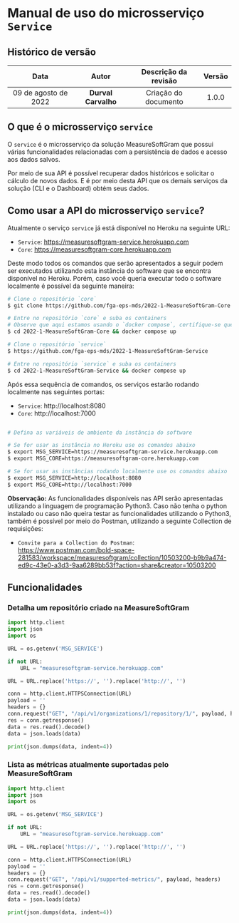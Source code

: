 # Manual de uso do microsserviço `Service`

## Histórico de versão

| Data | Autor | Descrição da revisão | Versão |
| :--: | :---: | :------------------: | :----: |
| 09 de agosto de 2022 | **Durval Carvalho** | Criação do documento | 1.0.0 |


## O que é o microsserviço `service`

O `service` é o microsserviço da solução MeasureSoftGram que possui várias funcionalidades relacionadas com a persistência de dados e acesso aos dados salvos.

Por meio de sua API é possível recuperar dados históricos e solicitar o cálculo de novos dados. E é por meio desta API que os demais serviços da solução (CLI e o Dashboard) obtém seus dados.

## Como usar a API do microsserviço `service`?

Atualmente o serviço `service` já está disponível no Heroku na seguinte URL:

* `Service`: https://measuresoftgram-service.herokuapp.com
* `Core`: https://measuresoftgram-core.herokuapp.com

Deste modo todos os comandos que serão apresentados a seguir podem ser executados utilizando esta instância do software que se encontra disponível no Heroku. Porém, caso você queria executar todo o software localmente é possível da seguinte maneira:

```bash
# Clone o repositório `core`
$ git clone https://github.com/fga-eps-mds/2022-1-MeasureSoftGram-Core

# Entre no repositório `core` e suba os containers
# Observe que aqui estamos usando o `docker compose`, certifique-se que esta ferramenta está devidamente instalada
$ cd 2022-1-MeasureSoftGram-Core && docker compose up

# Clone o repositório `service`
$ https://github.com/fga-eps-mds/2022-1-MeasureSoftGram-Service

# Entre no repositório `service` e suba os containers
$ cd 2022-1-MeasureSoftGram-Service && docker compose up
```

Após essa sequência de comandos, os serviços estarão rodando localmente nas seguintes portas:

* `Service`: http://localhost:8080
* `Core`: http://localhost:7000


```bash

# Defina as variáveis de ambiente da instância do software

# Se for usar as instância no Heroku use os comandos abaixo
$ export MSG_SERVICE=https://measuresoftgram-service.herokuapp.com
$ export MSG_CORE=https://measuresoftgram-core.herokuapp.com

# Se for usar as instâncias rodando localmente use os comandos abaixo
$ export MSG_SERVICE=http://localhost:8080
$ export MSG_CORE=http://localhost:7000
```

**Observação:** As funcionalidades disponíveis nas API serão apresentadas utilizando a linguagem de programação Python3. Caso não tenha o python instalado ou caso não queira testar as funcionalidades utilizando o Python3, também é possível por meio do Postman, utilizando a seguinte Collection de requisições:

* `Convite para a Collection do Postman`: https://www.postman.com/bold-space-281583/workspace/measuresoftgram/collection/10503200-b9b9a474-ed9c-43e0-a3d3-9aa6289bb53f?action=share&creator=10503200

## Funcionalidades

### Detalha um repositório criado na MeasureSoftGram

```python
import http.client
import json
import os

URL = os.getenv('MSG_SERVICE')

if not URL:
    URL = "measuresoftgram-service.herokuapp.com"

URL = URL.replace('https://', '').replace('http://', '')

conn = http.client.HTTPSConnection(URL)
payload = ''
headers = {}
conn.request("GET", "/api/v1/organizations/1/repository/1/", payload, headers)
res = conn.getresponse()
data = res.read().decode()
data = json.loads(data)

print(json.dumps(data, indent=4))
```


### Lista as métricas atualmente suportadas pelo MeasureSoftGram

```python
import http.client
import json
import os

URL = os.getenv('MSG_SERVICE')

if not URL:
    URL = "measuresoftgram-service.herokuapp.com"

URL = URL.replace('https://', '').replace('http://', '')

conn = http.client.HTTPSConnection(URL)
payload = ''
headers = {}
conn.request("GET", "/api/v1/supported-metrics/", payload, headers)
res = conn.getresponse()
data = res.read().decode()
data = json.loads(data)

print(json.dumps(data, indent=4))
```

